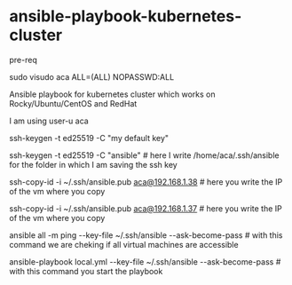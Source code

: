 # ansible-playbook-kubernetes-cluster

pre-req

sudo visudo 
aca ALL=(ALL) NOPASSWD:ALL


Ansible playbook for kubernetes cluster which works on Rocky/Ubuntu/CentOS and RedHat

I am using user-u aca

ssh-keygen -t ed25519 -C "my default key" 

ssh-keygen -t ed25519 -C "ansible"   # here I write /home/aca/.ssh/ansible for the folder in which I am saving the ssh key

ssh-copy-id -i ~/.ssh/ansible.pub aca@192.168.1.38    # here you write the IP of the vm where you copy 

ssh-copy-id -i ~/.ssh/ansible.pub aca@192.168.1.37    # here you write the IP of the vm where you copy


ansible all -m ping --key-file ~/.ssh/ansible --ask-become-pass  # with this command we are cheking if all virtual machines are accessible

ansible-playbook local.yml --key-file ~/.ssh/ansible --ask-become-pass  # with this command you start the playbook
